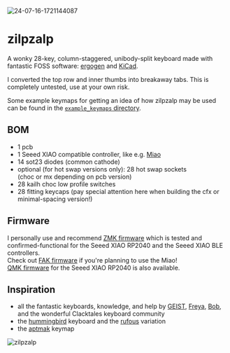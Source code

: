 
![24-07-16-1721144087](https://github.com/user-attachments/assets/45f03e78-ad14-4455-8f45-3a8ab8315c79)

# zilpzalp
A wonky 28-key, column-staggered, unibody-split keyboard made with fantastic FOSS software: [ergogen](https://github.com/ergogen/ergogen) and [KiCad](https://www.kicad.org/).

I converted the top row and inner thumbs into breakaway tabs. This is completely untested, use at your own risk.

Some example keymaps for getting an idea of how zilpzalp may be used can be found in the [`example_keymaps` directory](https://github.com/kilipan/zilpzalp/tree/main/example_keymaps).

## BOM
- 1 pcb
- 1 Seeed XIAO compatible controller, like e.g. [Miao](https://github.com/kilipan/miao)
- 14 sot23 diodes (common cathode)
- optional (for hot swap versions only): 28 hot swap sockets  
  (choc or mx depending on pcb version)
- 28 kailh choc low profile switches
- 28 fitting keycaps (pay special attention here when building the cfx or minimal-spacing version!)

## Firmware
I personally use and recommend [ZMK firmware](https://github.com/kilipan/zmk-config-zilpzalp) which is tested and confirmed-functional for the Seeed XIAO RP2040 and the Seeed XIAO BLE controllers.  
Check out [FAK firmware](https://github.com/semickolon/fak) if you're planning to use the Miao!  
[QMK firmware](https://github.com/kilipan/qmk-config-zilpzalp) for the Seeed XIAO RP2040 is also available.

## Inspiration
- all the fantastic keyboards, knowledge, and help by [GEIST](https://github.com/GEIGEIGEIST/), [Freya](https://linktr.ee/freya_irl), [Bob](https://github.com/GroooveBob), and the wonderful Clacktales keyboard community
- the [hummingbird](https://github.com/PJE66/hummingbird) keyboard and the [rufous](https://github.com/jcmkk3/trochilidae#rufous) variation
- the [aptmak](https://github.com/apsu/aptmak) keymap

<p align="center">

![zilpzalp](https://github.com/kilipan/zilpzalp/blob/main/img/zilpzalp.png?raw=true)

</p>
